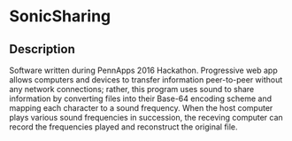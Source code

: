 # SonicSharing

<h2> Description </h2>

Software written during PennApps 2016 Hackathon.
Progressive web app allows computers and devices to transfer information
peer-to-peer without any network connections; rather, this program
uses sound to share information by converting files into their Base-64
encoding scheme and mapping each character to a sound frequency.
When the host computer plays various sound frequencies in succession,
the receving computer can record the frequencies played and reconstruct
the original file.
